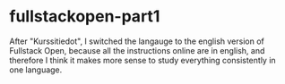 # fullstackopen-part1

After "Kurssitiedot", I switched the langauge to the english version of Fullstack Open, because all the instructions online are in english, and therefore I think it makes more sense to study everything consistently in one language.
